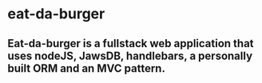 # eat-da-burger

## Eat-da-burger is a fullstack web application that uses nodeJS, JawsDB, handlebars, a personally built ORM and an MVC pattern.

